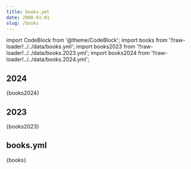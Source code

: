 ```yaml
---
title: books.yml
date: 2000-01-01
slug: /books
---
```

import CodeBlock from '@theme/CodeBlock';
import books from '!!raw-loader!../../data/books.yml';
import books2023 from '!!raw-loader!../../data/books.2023.yml';
import books2024 from '!!raw-loader!../../data/books.2024.yml';


## 2024

<CodeBlock language="yaml">{books2024}</CodeBlock>



## 2023

<CodeBlock language="yaml">{books2023}</CodeBlock>




## books.yml

<CodeBlock language="yaml">{books}</CodeBlock>



